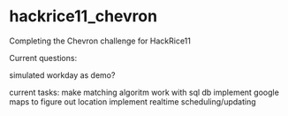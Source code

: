 # hackrice11_chevron
Completing the Chevron challenge for HackRice11

Current questions:

simulated workday as demo? 

current tasks:
make matching algoritm work with sql db
implement google maps to figure out location
implement realtime scheduling/updating
